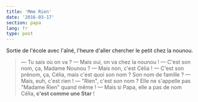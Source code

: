 ```yaml
---
title: 'Mme Rien'
date: '2016-03-17'
section: papa
lang: fr
type: post
---
```


Sortie de l'école avec l'aîné, l'heure d'aller chercher le petit chez la nounou.

<!-- more -->

> — Tu sais où on va ?
> — Mais oui, on va chez la nounou !
> — C'est son nom, ça, Madame Nounou ?
> — Mais non, c'est Célia !
> — C'est son prénom, ça, Célia, mais c'est quoi son nom ? Son nom de famille ?
> — Mais, euh, c'est rien !
> — "Rien", c'est son nom ? Elle ne s'appelle pas "Madame Rien" quand même !
> — Mais si Papa, elle a pas de nom Célia, **c'est comme une Star** !
